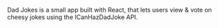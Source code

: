 Dad Jokes is a small app built with React, that lets users view & vote on cheesy jokes using the ICanHazDadJoke API.